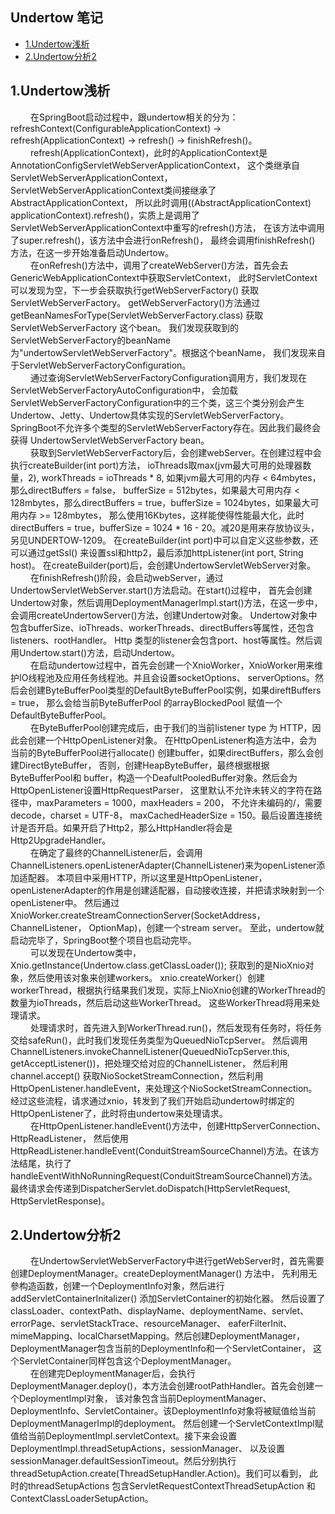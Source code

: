 ## Undertow 笔记

* [1.Undertow浅析](#1)
* [2.Undertow分析2](#2)

<h2 id="1">1.Undertow浅析</h2>
&emsp;&emsp; 在SpringBoot启动过程中，跟undertow相关的分为：refreshContext(ConfigurableApplicationContext) 
-> refresh(ApplicationContext) -> refresh() -> finishRefresh()。

<br>
&emsp;&emsp; refresh(ApplicationContext)，此时的ApplicationContext是AnnotationConfigServletWebServerApplicationContext，
这个类继承自ServletWebServerApplicationContext，ServletWebServerApplicationContext类间接继承了AbstractApplicationContext，
所以此时调用((AbstractApplicationContext) applicationContext).refresh()，实质上是调用了ServletWebServerApplicationContext中重写的refresh()方法，
在该方法中调用了super.refresh()，该方法中会进行onRefresh()， 最终会调用finishRefresh() 方法，在这一步开始准备启动Undertow。

<br>
&emsp;&emsp; 在onRefresh()方法中，调用了createWebServer()方法，首先会去GenericWebApplicationContext中获取ServletContext，
此时ServletContext可以发现为空，下一步会获取执行getWebServerFactory() 获取ServletWebServerFactory。
getWebServerFactory()方法通过getBeanNamesForType(ServletWebServerFactory.class) 获取ServletWebServerFactory 这个bean。
我们发现获取到的ServletWebServerFactory的beanName为"undertowServletWebServerFactory"。根据这个beanName，
我们发现来自于ServletWebServerFactoryConfiguration。

<br>
&emsp;&emsp; 通过查询ServletWebServerFactoryConfiguration调用方，我们发现在ServletWebServerFactoryAutoConfiguration中，
会加载ServletWebServerFactoryConfiguration中的三个类，这三个类分别会产生Undertow、Jetty、Undertow具体实现的ServletWebServerFactory。
SpringBoot不允许多个类型的ServletWebServerFactory存在。因此我们最终会获得 UndertowServletWebServerFactory bean。

<br>
&emsp;&emsp; 获取到ServletWebServerFactory后，会创建webServer。在创建过程中会执行createBuilder(int port)方法，
ioThreads取max(jvm最大可用的处理器数量，2), workThreads = ioThreads * 8, 如果jvm最大可用的内存 < 64mbytes，那么directBuffers = false，
bufferSize = 512bytes，如果最大可用内存 < 128mbytes，那么directBuffers = true，bufferSize = 1024bytes，如果最大可用内存 >= 128mbytes，
那么使用16Kbytes，这样能使得性能最大化，此时directBuffers = true，bufferSize = 1024 * 16 - 20。减20是用来存放协议头，另见UNDERTOW-1209。
在createBuilder(int port)中可以自定义这些参数，还可以通过getSsl() 来设置ssl和http2，最后添加httpListener(int port, String host)。
在createBuilder(port)后，会创建UndertowServletWebServer对象。

<br>
&emsp;&emsp; 在finishRefresh()阶段，会启动webServer，通过UndertowServletWebServer.start()方法启动。在start()过程中，
首先会创建Undertow对象，然后调用DeploymentManagerImpl.start()方法，在这一步中，会调用createUndertowServer()方法，创建Undertow对象。
Undertow对象中包含bufferSize、ioThreads、workerThreads、directBuffers等属性，还包含listeners、rootHandler。
Http 类型的listener会包含port、host等属性。然后调用Undertow.start()方法，启动Undertow。

<br>
&emsp;&emsp; 在启动undertow过程中，首先会创建一个XnioWorker，XnioWorker用来维护IO线程池及应用任务线程池。并且会设置socketOptions、
serverOptions。然后会创建ByteBufferPool类型的DefaultByteBufferPool实例，如果direftBuffers = true，
那么会给当前ByteBufferPool 的arrayBlockedPool 赋值一个DefaultByteBufferPool。

<br>
&emsp;&emsp; 在ByteBufferPool创建完成后，由于我们的当前listener type 为 HTTP，因此会创建一个HttpOpenListener对象。
在HttpOpenListener构造方法中，会为当前的ByteBufferPool进行allocate() 创建buffer，如果directBuffers，那么会创建DirectByteBuffer，
否则，创建HeapByteBuffer，最终根据根据ByteBufferPool和 buffer，构造一个DeafultPooledBuffer对象。然后会为HttpOpenListener设置HttpRequestParser，
这里默认不允许未转义的字符在路径中，maxParameters = 1000，maxHeaders = 200， 不允许未编码的/，需要decode，charset = UTF-8，
maxCachedHeaderSize = 150。最后设置连接统计是否开启。如果开启了Http2，那么HttpHandler将会是Http2UpgradeHandler。

<br>
&emsp;&emsp; 在确定了最终的ChannelListener后，会调用ChannelListeners.openListenerAdapter(ChannelListener)来为openListener添加适配器。
本项目中采用HTTP，所以这里是HttpOpenListener，openListenerAdapter的作用是创建适配器，自动接收连接，并把请求映射到一个openListener中。
然后通过XnioWorker.createStreamConnectionServer(SocketAddress，ChannelListener， OptionMap)，创建一个stream server。
至此，undertow就启动完毕了，SpringBoot整个项目也启动完毕。

<br>
&emsp;&emsp; 可以发现在Undertow类中，Xnio.getInstance(Undertow.class.getClassLoader()); 获取到的是NioXnio对象，然后使用该对象来创建workers。
xnio.createWorker(）创建workerThread，根据执行结果我们发现，实际上NioXnio创建的WorkerThread的数量为ioThreads，然后启动这些WorkerThread。
这些WorkerThread将用来处理请求。

<br>
&emsp;&emsp; 处理请求时，首先进入到WorkerThread.run()，然后发现有任务时，将任务交给safeRun()，此时我们发现任务类型为QueuedNioTcpServer。
然后调用ChannelListeners.invokeChannelListener(QueuedNioTcpServer.this, getAcceptListener())，把处理交给对应的ChannelListener，
然后利用channel.accept() 获取NioSocketStreamConnection，然后利用HttpOpenListener.handleEvent，来处理这个NioSocketStreamConnection。
经过这些流程，请求通过xnio，转发到了我们开始启动undertow时绑定的HttpOpenListener了，此时将由undertow来处理请求。

<br>
&emsp;&emsp; 在HttpOpenListener.handleEvent()方法中，创建HttpServerConnection、HttpReadListener，
然后使用HttpReadListener.handleEvent(ConduitStreamSourceChannel)方法。在该方法结尾，执行了handleEventWithNoRunningRequest(ConduitStreamSourceChannel)方法。
最终请求会传递到DispatcherServlet.doDispatch(HttpServletRequest, HttpServletResponse)。

<h2 id="2">2.Undertow分析2</h2>
&emsp;&emsp; 在UndertowServletWebServerFactory中进行getWebServer时，首先需要创建DeploymentManager。createDeploymentManager() 方法中，
先利用无參构造函数，创建一个DeploymentInfo对象，然后进行addServletContainerInitalizer() 添加ServletContainer的初始化器。
然后设置了classLoader、contextPath、displayName、deploymentName、servlet、errorPage、servletStackTrace、resourceManager、
eaferFilterInit、mimeMapping、localCharsetMapping。然后创建DeploymentManager，DeploymentManager包含当前的DeploymentInfo和一个ServletContainer，
这个ServletContainer同样包含这个DeploymentManager。

<br>
&emsp;&emsp; 在创建完DeploymentManager后，会执行DeploymentManager.deploy()，本方法会创建rootPathHandler。首先会创建一个DeploymentImpl对象，
该对象包含当前DeploymentManager、DeploymentInfo、ServletContainer。该DeploymentInfo对象将被赋值给当前DeploymentManagerImpl的deployment。
然后创建一个ServletContextImpl赋值给当前DeploymentImpl.servletContext。接下来会设置DeploymentImpl.threadSetupActions，sessionManager、
以及设置sessionManager.defaultSessionTimeout。然后分别执行threadSetupAction.create(ThreadSetupHandler.Action)。我们可以看到，
此时的threadSetupActions 包含ServletRequestContextThreadSetupAction 和 ContextClassLoaderSetupAction。




